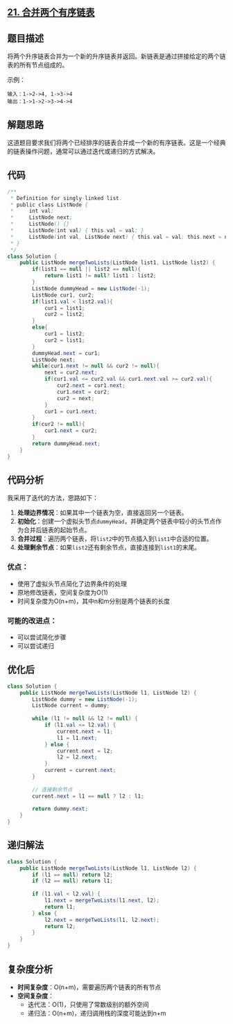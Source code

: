 ## [21. 合并两个有序链表](https://leetcode.cn/problems/merge-two-sorted-lists/)

## 题目描述
将两个升序链表合并为一个新的升序链表并返回。新链表是通过拼接给定的两个链表的所有节点组成的。

示例：
```
输入：1->2->4, 1->3->4
输出：1->1->2->3->4->4
```

## 解题思路
这道题目要求我们将两个已经排序的链表合并成一个新的有序链表。这是一个经典的链表操作问题，通常可以通过迭代或递归的方式解决。

## 代码

```java
/**
 * Definition for singly-linked list.
 * public class ListNode {
 *     int val;
 *     ListNode next;
 *     ListNode() {}
 *     ListNode(int val) { this.val = val; }
 *     ListNode(int val, ListNode next) { this.val = val; this.next = next; }
 * }
 */
class Solution {
    public ListNode mergeTwoLists(ListNode list1, ListNode list2) {
        if(list1 == null || list2 == null){
            return list1 != null? list1 : list2;
        }
        ListNode dummyHead = new ListNode(-1);
        ListNode cur1, cur2;
        if(list1.val < list2.val){
            cur1 = list1;
            cur2 = list2;
        }
        else{
            cur1 = list2;
            cur2 = list1;
        }
        dummyHead.next = cur1;
        ListNode next;
        while(cur1.next != null && cur2 != null){
            next = cur2.next;
            if(cur1.val <= cur2.val && cur1.next.val >= cur2.val){
                cur2.next = cur1.next;
                cur1.next = cur2;
                cur2 = next;
            }
            cur1 = cur1.next;
        }
        if(cur2 != null){
            cur1.next = cur2;
        }
        return dummyHead.next;
    }
}
```



## 代码分析

我采用了迭代的方法，思路如下：

1. **处理边界情况**：如果其中一个链表为空，直接返回另一个链表。
2. **初始化**：创建一个虚拟头节点`dummyHead`，并确定两个链表中较小的头节点作为合并后链表的起始节点。
3. **合并过程**：遍历两个链表，将`list2`中的节点插入到`list1`中合适的位置。
4. **处理剩余节点**：如果`list2`还有剩余节点，直接连接到`list1`的末尾。

### 优点：
- 使用了虚拟头节点简化了边界条件的处理
- 原地修改链表，空间复杂度为O(1)
- 时间复杂度为O(n+m)，其中n和m分别是两个链表的长度

### 可能的改进点：
- 可以尝试简化步骤
- 可以尝试递归

## 优化后

```java
class Solution {
    public ListNode mergeTwoLists(ListNode l1, ListNode l2) {
        ListNode dummy = new ListNode(-1);
        ListNode current = dummy;
        
        while (l1 != null && l2 != null) {
            if (l1.val <= l2.val) {
                current.next = l1;
                l1 = l1.next;
            } else {
                current.next = l2;
                l2 = l2.next;
            }
            current = current.next;
        }
        
        // 连接剩余节点
        current.next = l1 == null ? l2 : l1;
        
        return dummy.next;
    }
}
```

## 递归解法

```java
class Solution {
    public ListNode mergeTwoLists(ListNode l1, ListNode l2) {
        if (l1 == null) return l2;
        if (l2 == null) return l1;
        
        if (l1.val < l2.val) {
            l1.next = mergeTwoLists(l1.next, l2);
            return l1;
        } else {
            l2.next = mergeTwoLists(l1, l2.next);
            return l2;
        }
    }
}
```

## 复杂度分析

- **时间复杂度**：O(n+m)，需要遍历两个链表的所有节点
- **空间复杂度**：
  - 迭代法：O(1)，只使用了常数级别的额外空间
  - 递归法：O(n+m)，递归调用栈的深度可能达到n+m
